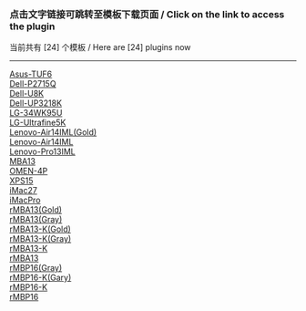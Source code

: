 ### 点击文字链接可跳转至模板下载页面  /  Click on the link to access the plugin  
当前共有 [24] 个模板 / Here are [24] plugins now  
****  

[Asus-TUF6](https://cdn.jsdelivr.net/gh/lihaoyun6/capXDR-plugins/plugins/Asus-TUF6.zip)  
[Dell-P2715Q](https://cdn.jsdelivr.net/gh/lihaoyun6/capXDR-plugins/plugins/Dell-P2715Q.zip)  
[Dell-U8K](https://cdn.jsdelivr.net/gh/lihaoyun6/capXDR-plugins/plugins/Dell-U8K.zip)  
[Dell-UP3218K](https://cdn.jsdelivr.net/gh/lihaoyun6/capXDR-plugins/plugins/Dell-UP3218K.zip)  
[LG-34WK95U](https://cdn.jsdelivr.net/gh/lihaoyun6/capXDR-plugins/plugins/LG-34WK95U.zip)  
[LG-Ultrafine5K](https://cdn.jsdelivr.net/gh/lihaoyun6/capXDR-plugins/plugins/LG-Ultrafine5K.zip)  
[Lenovo-Air14IML(Gold)](https://cdn.jsdelivr.net/gh/lihaoyun6/capXDR-plugins/plugins/Lenovo-Air14IML(Gold).zip)  
[Lenovo-Air14IML](https://cdn.jsdelivr.net/gh/lihaoyun6/capXDR-plugins/plugins/Lenovo-Air14IML.zip)  
[Lenovo-Pro13IML](https://cdn.jsdelivr.net/gh/lihaoyun6/capXDR-plugins/plugins/Lenovo-Pro13IML.zip)  
[MBA13](https://cdn.jsdelivr.net/gh/lihaoyun6/capXDR-plugins/plugins/MBA13.zip)  
[OMEN-4P](https://cdn.jsdelivr.net/gh/lihaoyun6/capXDR-plugins/plugins/OMEN-4P.zip)  
[XPS15](https://cdn.jsdelivr.net/gh/lihaoyun6/capXDR-plugins/plugins/XPS15.zip)  
[iMac27](https://cdn.jsdelivr.net/gh/lihaoyun6/capXDR-plugins/plugins/iMac27.zip)  
[iMacPro](https://cdn.jsdelivr.net/gh/lihaoyun6/capXDR-plugins/plugins/iMacPro.zip)  
[rMBA13(Gold)](https://cdn.jsdelivr.net/gh/lihaoyun6/capXDR-plugins/plugins/rMBA13(Gold).zip)  
[rMBA13(Gray)](https://cdn.jsdelivr.net/gh/lihaoyun6/capXDR-plugins/plugins/rMBA13(Gray).zip)  
[rMBA13-K(Gold)](https://cdn.jsdelivr.net/gh/lihaoyun6/capXDR-plugins/plugins/rMBA13-K(Gold).zip)  
[rMBA13-K(Gray)](https://cdn.jsdelivr.net/gh/lihaoyun6/capXDR-plugins/plugins/rMBA13-K(Gray).zip)  
[rMBA13-K](https://cdn.jsdelivr.net/gh/lihaoyun6/capXDR-plugins/plugins/rMBA13-K.zip)  
[rMBA13](https://cdn.jsdelivr.net/gh/lihaoyun6/capXDR-plugins/plugins/rMBA13.zip)  
[rMBP16(Gray)](https://cdn.jsdelivr.net/gh/lihaoyun6/capXDR-plugins/plugins/rMBP16(Gray).zip)  
[rMBP16-K(Gary)](https://cdn.jsdelivr.net/gh/lihaoyun6/capXDR-plugins/plugins/rMBP16-K(Gary).zip)  
[rMBP16-K](https://cdn.jsdelivr.net/gh/lihaoyun6/capXDR-plugins/plugins/rMBP16-K.zip)  
[rMBP16](https://cdn.jsdelivr.net/gh/lihaoyun6/capXDR-plugins/plugins/rMBP16.zip)  
